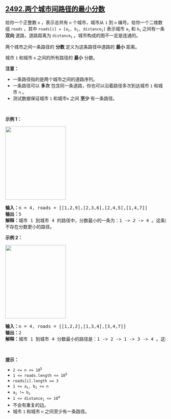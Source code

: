 ## [2492.两个城市间路径的最小分数](https://leetcode.cn/problems/minimum-score-of-a-path-between-two-cities/)
<p>给你一个正整数&nbsp;<code>n</code>&nbsp;，表示总共有&nbsp;<code>n</code>&nbsp;个城市，城市从&nbsp;<code>1</code>&nbsp;到&nbsp;<code>n</code>&nbsp;编号。给你一个二维数组&nbsp;<code>roads</code>&nbsp;，其中&nbsp;<code>roads[i] = [a<sub>i</sub>, b<sub>i</sub>, distance<sub>i</sub>]</code>&nbsp;表示城市&nbsp;<code>a<sub>i</sub></code> 和&nbsp;<code>b<sub>i</sub></code>&nbsp;之间有一条 <strong>双向</strong>&nbsp;道路，道路距离为&nbsp;<code>distance<sub>i</sub></code>&nbsp;。城市构成的图不一定是连通的。</p>

<p>两个城市之间一条路径的 <strong>分数</strong>&nbsp;定义为这条路径中道路的 <strong>最小</strong>&nbsp;距离。</p>

<p><span class="text-only" data-eleid="20" style="white-space: pre;">城市</span><span class="text-only text-font-italic" data-eleid="21" style="white-space: pre;"> </span><code><span class="text-only" data-eleid="22" style="white-space: pre;">1</span></code><span class="text-only text-font-italic" data-eleid="23" style="white-space: pre;"> </span><span class="text-only" data-eleid="24" style="white-space: pre;">和城市</span><span class="text-only text-font-italic" data-eleid="25" style="white-space: pre;"> </span><span class="text-only" data-eleid="26" style="white-space: pre;"><code>n</code> 之间的所有路径的 </span><strong><span class="text-only" data-eleid="27" style="white-space: pre;">最小</span></strong><span class="text-only" data-eleid="28" style="white-space: pre;"> 分数。</span></p>

<p><b>注意：</b></p>

<ul>
	<li>一条路径指的是两个城市之间的道路序列。</li>
	<li>一条路径可以 <strong>多次</strong> 包含同一条道路，你也可以沿着路径多次到达城市 <code>1</code>&nbsp;和城市 <code>n</code>&nbsp;。</li>
	<li>测试数据保证城市 <code>1</code>&nbsp;和城市<code>n</code>&nbsp;之间 <strong>至少</strong>&nbsp;有一条路径。</li>
</ul>

<p>&nbsp;</p>

<p><strong>示例 1：</strong></p>

<p><img alt="" src="https://assets.leetcode.com/uploads/2022/10/12/graph11.png" style="width: 190px; height: 231px;" /></p>

<pre>
<b>输入：</b>n = 4, roads = [[1,2,9],[2,3,6],[2,4,5],[1,4,7]]
<b>输出：</b>5
<b>解释：</b>城市 1 到城市 4 的路径中，分数最小的一条为：1 -&gt; 2 -&gt; 4 。这条路径的分数是 min(9,5) = 5 。
不存在分数更小的路径。
</pre>

<p><strong>示例 2：</strong></p>

<p><img alt="" src="https://assets.leetcode.com/uploads/2022/10/12/graph22.png" style="width: 190px; height: 231px;" /></p>

<pre>
<b>输入：</b>n = 4, roads = [[1,2,2],[1,3,4],[3,4,7]]
<b>输出：</b>2
<b>解释：</b>城市 1 到城市 4 分数最小的路径是：1 -&gt; 2 -&gt; 1 -&gt; 3 -&gt; 4 。这条路径的分数是 min(2,2,4,7) = 2 。
</pre>

<p>&nbsp;</p>

<p><strong>提示：</strong></p>

<ul>
	<li><code>2 &lt;= n &lt;= 10<sup>5</sup></code></li>
	<li><code>1 &lt;= roads.length &lt;= 10<sup>5</sup></code></li>
	<li><code>roads[i].length == 3</code></li>
	<li><code>1 &lt;= a<sub>i</sub>, b<sub>i</sub> &lt;= n</code></li>
	<li><code>a<sub>i</sub> != b<sub>i</sub></code></li>
	<li><code>1 &lt;= distance<sub>i</sub> &lt;= 10<sup>4</sup></code></li>
	<li>不会有重复的边。</li>
	<li>城市 <code>1</code>&nbsp;和城市 <code>n</code>&nbsp;之间至少有一条路径。</li>
</ul>
